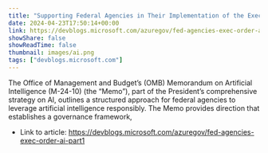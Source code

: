 ```yaml
---
title: "Supporting Federal Agencies in Their Implementation of the Executive Order on AI – Part 1"
date: 2024-04-23T17:50:14+00:00
link: https://devblogs.microsoft.com/azuregov/fed-agencies-exec-order-ai-part1
showShare: false
showReadTime: false
thumbnail: images/ai.png
tags: ["devblogs.microsoft.com"]
---
```

The Office of Management and Budget’s (OMB) Memorandum on Artificial Intelligence (M-24-10) (the “Memo”), part of the President’s comprehensive strategy on AI, outlines a structured approach for federal agencies to leverage artificial intelligence responsibly. The Memo provides direction that establishes a governance framework,

- Link to article: https://devblogs.microsoft.com/azuregov/fed-agencies-exec-order-ai-part1